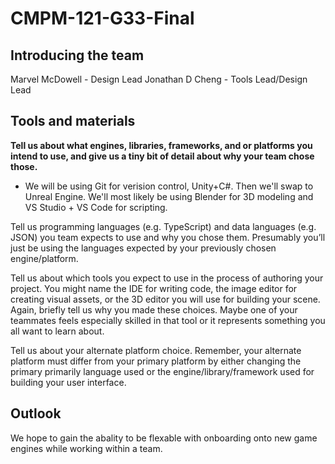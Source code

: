 # CMPM-121-G33-Final

## Introducing the team
Marvel McDowell - Design Lead
Jonathan D Cheng - Tools Lead/Design Lead





## Tools and materials
__Tell us about what engines, libraries, frameworks, and or platforms you intend to use, and give us a tiny bit of detail about why your team chose those.__
- We will be using Git for verision control, Unity+C#. Then we'll swap to Unreal Engine. We'll most likely be using Blender for 3D modeling and VS Studio + VS Code for scripting.

Tell us programming languages (e.g. TypeScript) and data languages (e.g. JSON) you team expects to use and why you chose them. Presumably you’ll just be using the languages expected by your previously chosen engine/platform.

Tell us about which tools you expect to use in the process of authoring your project. You might name the IDE for writing code, the image editor for creating visual assets, or the 3D editor you will use for building your scene. Again, briefly tell us why you made these choices. Maybe one of your teammates feels especially skilled in that tool or it represents something you all want to learn about.

Tell us about your alternate platform choice. Remember, your alternate platform must differ from your primary platform by either changing the primary primarily language used or the engine/library/framework used for building your user interface.


## Outlook
We hope to gain the abality to be flexable with onboarding onto new game engines while working within a team.
